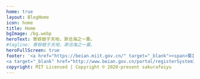 ```yaml
---
home: true
layout: BlogHome
icon: home
title: Home
bgImage: /bg.webp
heroText: 寄蜉蝣于天地，渺沧海之一粟。
#tagline: 寄蜉蝣于天地，渺沧海之一粟。
heroFullScreen: true
footer: '<a href="https://beian.miit.gov.cn/" target="_blank"><span>蜀ICP备2022016473号-1</span></a><span>&nbsp;&nbsp;&nbsp;</span>
<a target="_blank" href="http://www.beian.gov.cn/portal/registerSystemInfo?recordcode=51030002000194"><img src="http://api.sakurafeiyu.top/imgs/beian_icon.png"/><span>川公网安备 51030002000194号</span></a>'
copyright: MIT Licensed | Copyright © 2020-present sakurafeiyu
---
```


<!-- <Meting server="netease"
        type="playlist"
        mid="2539599584"
        :lrc-type="3"/> -->